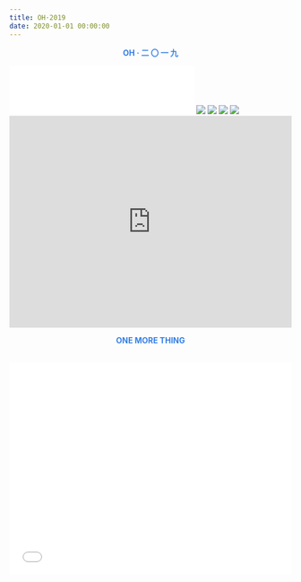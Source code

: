 ```yaml
---
title: OH·2019
date: 2020-01-01 00:00:00
---
```


<p align='center' ><span style="color:#337FE5;"><strong> OH · 二 〇 一 九 </strong></span></p>

<iframe frameborder="no" border="0" marginwidth="0" marginheight="0" width=330 height=86 src="//music.163.com/outchain/player?type=2&id=478507889&auto=0&height=66"></iframe>

<img src="https://jixiaoyong.github.io/images/20191229181836.gif" class="full-image" />



<img src="https://jixiaoyong.github.io/images/20191229182807.svg" class="full-image" />



<img src="https://jixiaoyong.github.io/images/20191229182827.png" class="full-image" />



<img src="https://jixiaoyong.github.io/images/20191230000050.gif" class="full-image" />


  <div style="position: relative; width: 100%; height: 0; padding-bottom: 75%;"><iframe src="https://maplab.amap.com/share/mapv/ad3066fd951ef964c1e54cfd5c6b465a" scrolling="no" border="0" frameborder="no" framespacing="0" allowfullscreen="true" style="position: absolute; width: 100%; height: 100%; left: 0; top: 0;"> </iframe></div> 

 

<p align='center' ><span style="color:#337FE5;"><strong> ONE MORE THING </strong></span></p><br/>

<div style="position: relative; width: 100%; height: 0; padding-bottom: 75%;"><iframe src="//player.bilibili.com/player.html?aid=81163969" scrolling="no" border="0" frameborder="no" framespacing="0" allowfullscreen="true" style="position: absolute; width: 100%; height: 100%; left: 0; top: 0;"> </iframe></div>



<br/>